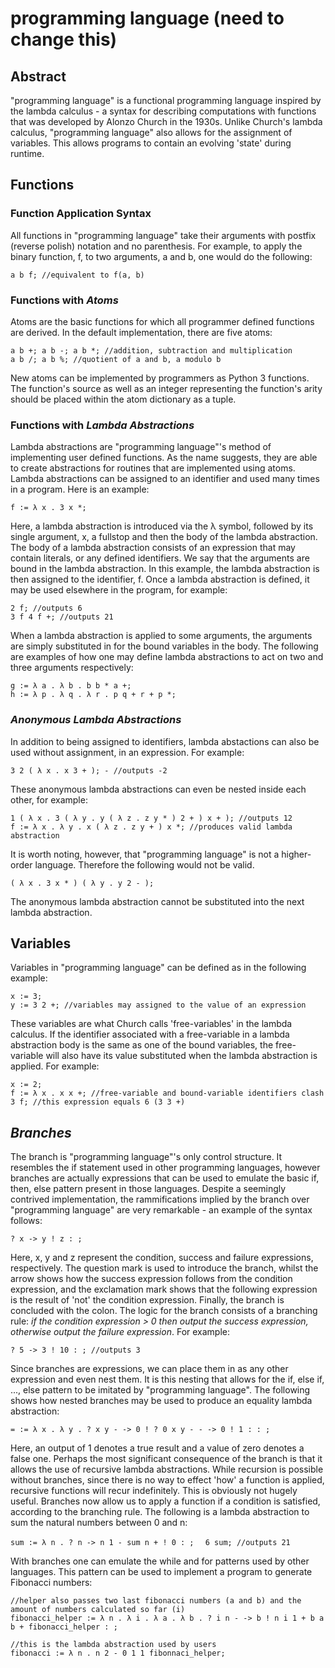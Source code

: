 # programming language (need to change this)

## Abstract

"programming language" is a functional programming language inspired by the lambda calculus - a syntax for describing computations with functions that was developed by Alonzo Church in the 1930s. Unlike Church's lambda calculus, "programming language" also allows for the assignment of variables. This allows programs to contain an evolving 'state' during runtime.

## Functions

### Function Application Syntax

All functions in "programming language" take their arguments with postfix (reverse polish) notation and no parenthesis. For example, to apply the binary function, f, to two arguments, a and b, one would do the following:

`a b f; //equivalent to f(a, b)`

### Functions with _Atoms_

Atoms are the basic functions for which all programmer defined functions are derived. In the default implementation, there are five atoms:

`a b +; a b -; a b *; //addition, subtraction and multiplication  ` <br>
`a b /; a b %; //quotient of a and b, a modulo b`

New atoms can be implemented by programmers as Python 3 functions. The function's source as well as an integer representing the function's arity should be placed within the atom dictionary as a tuple.

### Functions with _Lambda Abstractions_

Lambda abstractions are "programming language"'s method of implementing user defined functions. As the name suggests, they are able to create abstractions for routines that are implemented using atoms. Lambda abstractions can be assigned to an identifier and used many times in a program. Here is an example:

`f := λ x . 3 x *;`

Here, a lambda abstraction is introduced via the λ symbol, followed by its single argument, x, a fullstop and then the body of the lambda abstraction. The body of a lambda abstraction consists of an expression that may contain literals, or any defined identifiers. We say that the arguments are bound in the lambda abstraction. In this example, the lambda abstraction is then assigned to the identifier, f. Once a lambda abstraction is defined, it may be used elsewhere in the program, for example:

`2 f; //outputs 6  ` <br>
`3 f 4 f +; //outputs 21`

When a lambda abstraction is applied to some arguments, the arguments are simply substituted in for the bound variables in the body. The following are examples of how one may define lambda abstractions to act on two and three arguments respectively:

`g := λ a . λ b . b b * a +;  ` <br>
`h := λ p . λ q . λ r . p q + r + p *;`

### _Anonymous Lambda Abstractions_

In addition to being assigned to identifiers, lambda abstactions can also be used without assignment, in an expression. For example:

`3 2 ( λ x . x 3 + ); - //outputs -2`

These anonymous lambda abstractions can even be nested inside each other, for example:

`1 ( λ x . 3 ( λ y . y ( λ z . z y * ) 2 + ) x + ); //outputs 12  ` <br>
`f := λ x . λ y . x ( λ z . z y + ) x *; //produces valid lambda abstraction`

It is worth noting, however, that "programming language" is not a higher-order language. Therefore the following would not be valid.

`( λ x . 3 x * ) ( λ y . y 2 - );`

The anonymous lambda abstraction cannot be substituted into the next lambda abstraction.

## Variables

Variables in "programming language" can be defined as in the following example:

`x := 3;  ` <br>
`y := 3 2 +; //variables may assigned to the value of an expression`

These variables are what Church calls 'free-variables' in the lambda calculus. If the identifier associated with a free-variable in a lambda abstraction body is the same as one of the bound variables, the free-variable will also have its value substituted when the lambda abstraction is applied. For example:

`x := 2;  ` <br>
`f := λ x . x x +; //free-variable and bound-variable identifiers clash  ` <br>
`3 f; //this expression equals 6 (3 3 +)`

## _Branches_

The branch is "programming language"'s only control structure. It resembles the if statement used in other programming languages, however branches are actually expressions that can be used to emulate the basic if, then, else pattern present in those languages. Despite a seemingly contrived implementation, the rammifications implied by the branch over "programming language" are very remarkable - an example of the syntax follows:

`? x -> y ! z : ;`

Here, x, y and z represent the condition, success and failure expressions, respectively. The question mark is used to introduce the branch, whilst the arrow shows how the success expression follows from the condition expression, and the exclamation mark shows that the following expression is the result of 'not' the condition expression. Finally, the branch is concluded with the colon. The logic for the branch consists of a branching rule: _if the condition expression > 0 then output the success expression, otherwise output the failure expression_. For example:

`? 5 -> 3 ! 10 : ; //outputs 3`

Since branches are expressions, we can place them in as any other expression and even nest them. It is this nesting that allows for the if, else if, ..., else pattern to be imitated by "programming language". The following shows how nested branches may be used to produce an equality lambda abstraction:

`= := λ x . λ y . ? x y - -> 0 ! ? 0 x y - - -> 0 ! 1 : : ;`

Here, an output of 1 denotes a true result and a value of zero denotes a false one. Perhaps the most significant consequence of the branch is that it allows the use of recursive lambda abstractions. While recursion is possible without branches, since there is no way to effect 'how' a function is applied, recursive functions will recur indefinitely. This is obviously not hugely useful. Branches now allow us to apply a function if a condition is satisfied, according to the branching rule. The following is a lambda abstraction to sum the natural numbers between 0 and n:

`sum := λ n . ? n -> n 1 - sum n + ! 0 : ;  `
`6 sum; //outputs 21`

With branches one can emulate the while and for patterns used by other languages. This pattern can be used to implement a program to generate Fibonacci numbers:

`//helper also passes two last fibonacci numbers (a and b) and the amount of numbers calculated so far (i)  ` <br>
`fibonacci_helper := λ n . λ i . λ a . λ b . ? i n - -> b ! n i 1 + b a b + fibonacci_helper : ;` <br>

`//this is the lambda abstraction used by users  ` <br>
`fibonacci := λ n . n 2 - 0 1 1 fibonnaci_helper;`